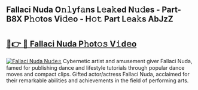 ## Fallaci Nuda O𝚗𝚕yf𝚊ns L𝚎a𝚔ed N𝚞𝚍es - Part-B8X P𝚑𝚘tos Vi𝚍𝚎o - H𝚘𝚝 Part L𝚎a𝚔s AbJzZ

# <h2><a href="http://kf7wt2c.oniu.top/?m=Fallaci+Nuda">🔗👉 🔴 Fallaci Nuda P𝚑ot𝚘𝚜 V𝚒d𝚎o</a></h2>

[![Fallaci Nuda Nu𝚍e𝚜](https://i.imgur.com/0qMVB7G.gif)](http://kf7wt2c.oniu.top/?m=Fallaci+Nuda)
Cybernetic artist and amusement giver Fallaci Nuda, famed for publishing dance and lifestyle tutorials through popular dance moves and compact clips. Gifted actor/actress Fallaci Nuda, acclaimed for their remarkable abilities and achievements in the field of performing arts.  
